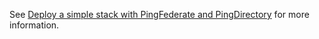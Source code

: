 See [Deploy a simple stack with PingFederate and PingDirectory](../../docs/deployment/deploySimpleStack.md) for more information.